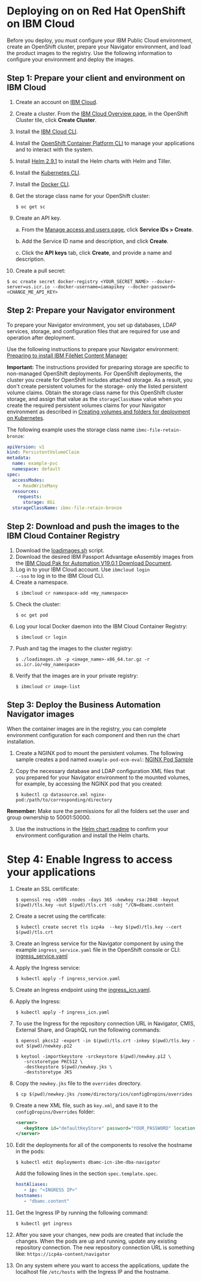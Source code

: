 # Deploying on on Red Hat OpenShift on IBM Cloud

Before you deploy, you must configure your IBM Public Cloud environment, create an OpenShift cluster, prepare your Navigator environment, and load the product images to the registry. Use the following information to configure your environment and deploy the images.

## Step 1: Prepare your client and environment on IBM Cloud

1. Create an account on [IBM Cloud](https://cloud.ibm.com/kubernetes/registry/main/start).
2. Create a cluster. 
   From the [IBM Cloud Overview page](https://cloud.ibm.com/kubernetes/overview), in the OpenShift Cluster tile, click **Create Cluster**.
   
3. Install the [IBM Cloud CLI](https://cloud.ibm.com/docs/containers?topic=containers-cs_cli_install).
4. Install the [OpenShift Container Platform CLI](https://docs.openshift.com/container-platform/3.11/cli_reference/get_started_cli.html#cli-reference-get-started-cli) to manage your applications and to interact with the system.
5. Install [Helm 2.9.1](https://www.ibm.com/links?url=https%3A%2F%2Fgithub.com%2Fhelm%2Fhelm%2Freleases%2Ftag%2Fv2.9.1) to install the Helm charts with Helm and Tiller.
6. Install the [Kubernetes CLI](https://kubernetes.io/docs/tasks/tools/install-kubectl/).
7. Install the [Docker CLI](https://cloud.ibm.com/docs/containers?topic=containers-cs_cli_install).
8. Get the storage class name for your OpenShift cluster:
   ```console
   $ oc get sc
   ```
9. Create an API key. 

   a. From the [Manage access and users page](https://cloud.ibm.com/iam/overview), click **Service IDs > Create**.
   
   b. Add the Service ID name and description, and click **Create**. 
   
   c. Click the **API keys** tab, click **Create**, and provide a name and description.
   
10. Create a pull secret: 
   ```console
   $ oc create secret docker-registry <YOUR_SECRET_NAME> --docker-server=us.icr.io --docker-username=iamapikey --docker-password=<CHANGE_ME_API_KEY>
   ```
   
## Step 2: Prepare your Navigator environment

To prepare your Navigator environment, you set up databases, LDAP services, storage, and configuration files that are required for use and operation after deployment. 

Use the following instructions to prepare your Navigator environment: [Preparing to install IBM FileNet Content Manager](https://www.ibm.com/support/knowledgecenter/en/SSYHZ8_19.0.x/com.ibm.dba.install/k8s_topics/tsk_prepare_bank8s.html)

**Important:** The instructions provided for preparing storage are specific to non-managed OpenShift deployments. For OpenShift deployments, the cluster you create for OpenShift includes attached storage. As a result, you don't create persistent volumes for the storage- only the listed persistent volume claims. Obtain the storage class name for this OpenShift cluster storage, and assign that value as the `storageClassName` value when you create the required persistent volumes claims for your Navigator environment as described in [Creating volumes and folders for deployment on Kubernetes](https://www.ibm.com/support/knowledgecenter/en/SSYHZ8_19.0.x/com.ibm.dba.install/k8s_topics/tsk_prepare_ban_volumesk8s.html).

The following example uses the storage class name `ibmc-file-retain-bronze`:
   ```yaml
   apiVersion: v1
   kind: PersistentVolumeClaim
   metadata:
     name: example-pvc
     namespace: default
   spec:
     accessModes:
       - ReadWriteMany
     resources:
       requests:
         storage: 8Gi
     storageClassName: ibmc-file-retain-bronze
   ```

## Step 2: Download and push the images to the IBM Cloud Container Registry

1. Download the [loadimages.sh](scripts/loadimages.sh) script.
2. Download the desired IBM Passport Advantage eAssembly images from the [IBM Cloud Pak for Automation V19.0.1 Download Document](https://www-01.ibm.com/support/docview.wss?uid=ibm10878709).
3. Log in to your IBM Cloud account. Use <code>ibmcloud login --sso</code> to log in to the IBM Cloud CLI.
4. Create a namespace.
   ```console
   $ ibmcloud cr namespace-add <my_namespace>
   ```
5. Check the cluster:
   ```console
   $ oc get pod
   ```
6. Log your local Docker daemon into the IBM Cloud Container Registry:
   ```console
   $ ibmcloud cr login
   ```
7. Push and tag the images to the cluster registry:
   ```console
   $ ./loadimages.sh -p <image_name>-x86_64.tar.gz -r us.icr.io/<my_namespace>
   ```
8. Verify that the images are in your private registry:
   ```console
   $ ibmcloud cr image-list
   ```
## Step 3: Deploy the Business Automation Navigator images

When the container images are in the registry, you can complete environment configuration for each component and then run the chart installation.

1. Create a NGINX pod to mount the persistent volumes. The following sample creates a pod named `example-pod-ecm-eval`:  [NGINX Pod Sample](nginx_sample.yaml)

2. Copy the necessary database and LDAP configuration XML files that you prepared for your Navigator environment to the mounted volumes, for example, by accessing the NGINX pod that you created:
   ```console
   $ kubectl cp datasource.xml nginx-pod:/path/to/corresponding/directory
   ```
**Remember:** Make sure the permissions for all the folders set the user and group ownership to 50001:50000.

3. Use the instructions in the [Helm chart readme](../helm-charts) to confirm your environment configuration and install the Helm charts.


# Step 4: Enable Ingress to access your applications
1. Create an SSL certificate:
   ```console
   $ openssl req -x509 -nodes -days 365 -newkey rsa:2048 -keyout $(pwd)/tls.key -out $(pwd)/tls.crt -subj "/CN=dbamc.content
   ```
2. Create a secret using the certificate:
   ```console
   $ kubectl create secret tls icp4a  --key $(pwd)/tls.key --cert $(pwd)/tls.crt
   ```
3. Create an Ingress service for the Navigator component by using the example `ingress_service.yaml` file in the OpenShift console or CLI: [ingress_service.yaml](ingress_service.yaml)

4. Apply the Ingress service:
   ``` console
   $ kubectl apply -f ingress_service.yaml
   ```
5. Create an Ingress endpoint using the [ingress_icn.yaml](ingress_icn.yaml).
6. Apply the Ingress:
   ``` console
   $ kubectl apply -f ingress_icn.yaml
   ```
7. To use the Ingress for the repository connection URL in Navigator, CMIS, External Share, and GraphQL run the following commands:
   ```console
   $ openssl pkcs12 -export -in $(pwd)/tls.crt -inkey $(pwd)/tls.key -out $(pwd)/newkey.p12
   ```
   ```console
   $ keytool -importkeystore -srckeystore $(pwd)/newkey.p12 \
      -srcstoretype PKCS12 \
      -destkeystore $(pwd)/newkey.jks \
      -deststoretype JKS
   ```
8. Copy the `newkey.jks` file to the `overrides` directory.
   ``` console
   $ cp $(pwd)/newkey.jks /some/directory/icn/configDropins/overrides
   ```
9. Create a new XML file, such as `key.xml`, and save it to the `configDropins/Overrides` folder:
   ``` xml
   <server>
      <keyStore id="defaultKeyStore" password="YOUR_PASSWORD" location="/opt/ibm/wlp/usr/servers/defaultServer/configDropins/overrides/newkey.jks" />
   </server>
   ```   
10. Edit the deployments for all of the components to resolve the hostname in the pods:
    ``` console
    $ kubectl edit deployments dbamc-icn-ibm-dba-navigator
    ```
    Add the following lines in the section `spec.template.spec`.
    ``` yaml
    hostAliases:       
       - ip: "<INGRESS IP>"         
    hostnames:         
       - "dbamc.content"
    ```
11. Get the Ingress IP by running the following command:
    ``` console
    $ kubectl get ingress
    ```   
12. After you save your changes, new pods are created that include the changes. When the pods are up and running, update any existing repository connection. The new repository connection URL is something like: `https://icp4a-content/navigator`
13. On any system where you want to access the applications, update the localhost file `/etc/hosts` with the Ingress IP and the hostname.

